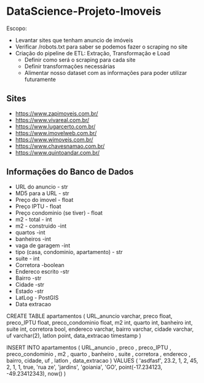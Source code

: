 # DataScience-Projeto-Imoveis

Escopo:
* Levantar sites que tenham anuncio de imóveis
* Verificar /robots.txt para saber se podemos fazer o scraping no site
* Criação do pipeline de ETL: Extração, Transformação e Load
    * Definir como será o scraping para cada site
    * Definir transformações necessárias
    * Alimentar nosso dataset com as informações para poder utilizar futuramente
    
    
## Sites


* https://www.zapimoveis.com.br/
* https://www.vivareal.com.br/
* https://www.lugarcerto.com.br/
* https://www.imovelweb.com.br/
* https://www.wimoveis.com.br/
* https://www.chavesnamao.com.br/
* https://www.quintoandar.com.br/

## Informações do Banco de Dados


* URL do anuncio - str
* MD5 para a URL - str
* Preço do imovel - float
* Preço IPTU - float
* Preço condominio (se tiver) - float
* m2 - total - int
* m2 - construido -int
* quartos -int
* banheiros -int
* vaga de garagem -int
* tipo (casa, condominio, apartamento) - str
* suite - int
* Corretora -boolean
* Endereco escrito -str
* Bairro -str
* Cidade -str
* Estado -str
* LatLog - PostGIS
* Data extracao

CREATE TABLE apartamentos (
	URL_anuncio varchar,
  preco float,
  preco_IPTU float,
  preco_condominio float,
  m2 int,
  quarto int,
  banheiro int,
  suite int,
  corretora bool,
  endereco varchar,
  bairro varchar,
  cidade varchar,
  uf varchar(2),
  latlon point,
  data_extracao timestamp
)


INSERT INTO apartamentos (
	URL_anuncio ,
  preco ,
  preco_IPTU ,
  preco_condominio ,
  m2 ,
  quarto ,
  banheiro ,
  suite ,
  corretora ,
  endereco ,
  bairro,
  cidade,
  uf ,
  latlon ,
  data_extracao
)
VALUES (
	'asdfasf',
  23.2,
  1,
  2,
  45,
  2,
  1,
  1,
  true,
  'rua ze',
  'jardins',
  'goiania',
  'GO',
  point(-17.234123, -49.23412343),
  now()
)